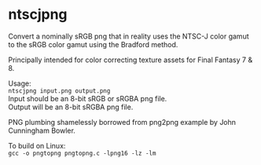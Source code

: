 # ntscjpng
Convert a nominally sRGB png that in reality uses the NTSC-J color gamut to the sRGB color gamut using the Bradford method.

Principally intended for color correcting texture assets for Final Fantasy 7 & 8.

Usage:  
`ntscjpng input.png output.png`  
Input should be an 8-bit sRGB or sRGBA png file.  
Output will be an 8-bit sRGBA png file.

PNG plumbing shamelessly borrowed from png2png example by John Cunningham Bowler.

To build on Linux:  
`gcc -o pngtopng pngtopng.c -lpng16 -lz -lm`
